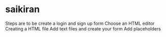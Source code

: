 # saikiran

Steps are to be create a login and sign up form
Choose an HTML editor
Creating a HTML file
Add text files and create your form
Add placeholders
